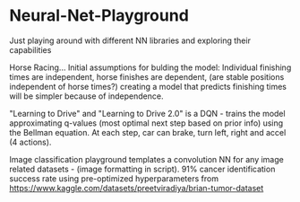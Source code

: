 # Neural-Net-Playground
Just playing around with different NN libraries and exploring their capabilities

Horse Racing... Initial assumptions for bulding the model: Individual finishing times are independent, horse finishes are dependent, (are stable positions independent of horse times?)
creating a model that predicts finishing times will be simpler because of independence.

"Learning to Drive" and "Learning to Drive 2.0" is a DQN - trains the model approximating q-values (most optimal next step based on prior info) using the Bellman equation. At each step, car can brake, turn left, right and accel (4 actions). 

Image classification playground templates a convolution NN for any image related datasets - (image formatting in script). 91% cancer identification success rate using pre-optimized hyperparameters from https://www.kaggle.com/datasets/preetviradiya/brian-tumor-dataset
